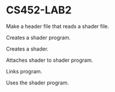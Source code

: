 CS452-LAB2
==========

Make a header file that reads a shader file.

Creates a shader program. 

Creates a shader.

Attaches shader to shader program.

Links program.

Uses the shader program.

